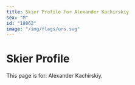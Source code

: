 ```yaml
---
title: Skier Profile for Alexander Kachirskiy
sex: "M"
id: "18062"
image: "/img/flags/urs.svg" 
---
```


# Skier Profile

This page is for: Alexander Kachirskiy.
    
